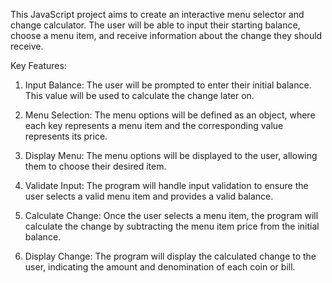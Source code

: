 This JavaScript project aims to create an interactive menu selector and change calculator. 
The user will be able to input their starting balance, choose a menu item, and receive information about the change they should receive.

Key Features:

1. Input Balance: The user will be prompted to enter their initial balance. This value will be used to calculate the change later on.

2. Menu Selection: The menu options will be defined as an object, where each key represents a menu item and the corresponding value represents its price.

3. Display Menu: The menu options will be displayed to the user, allowing them to choose their desired item.

4. Validate Input: The program will handle input validation to ensure the user selects a valid menu item and provides a valid balance.

5. Calculate Change: Once the user selects a menu item, the program will calculate the change by subtracting the menu item price from the initial balance.

6. Display Change: The program will display the calculated change to the user, indicating the amount and denomination of each coin or bill.